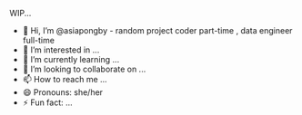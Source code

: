 WIP...
- 👋 Hi, I’m @asiapongby - random project coder part-time , data engineer full-time
- 👀 I’m interested in ...
- 🌱 I’m currently learning ...
- 💞️ I’m looking to collaborate on ...
- 📫 How to reach me ...
- 😄 Pronouns: she/her
- ⚡ Fun fact: ...

<!---
asiapongby/asiapongby is a ✨ special ✨ repository because its `README.md` (this file) appears on your GitHub profile.
You can click the Preview link to take a look at your changes.
--->
